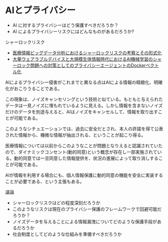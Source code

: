 # AIとプライバシー

- AI に対するプライバシーはどう保護すべきだろうか？
- AI によるプライバシーリスクにはどんなものがあるだろうか?

シャーロックリスク

- [医療情報ビッグデータ分析におけるシャーロックリスクの考察とその形式化](pdf/IPSJ-EIP20088015.pdf)
- [大量ウェアラブルデバイスと大規模生体情報時代におけるAI機械学習のシャーロック問題への対策としてのプライバシーエージェントのDockerベクトル化](pdf/IPSJ-EIP22095001.pdf)


AIによるプライバシー侵害がこれまでと異なる点はAIによる情報の精緻化、明確化がおこりうることである。

この現象は、ノイズキャンセリングという技術と似ている。もともと与えられたデータは一見ノイズに埋もれているように見える。しかし情報を含まないノイズだけのデータを別途与えると、AIはノイズをキャンセルして、情報を取り出すことが可能である。

このようなシチュエーションでは、過去に安全だとされ、本人の許諾を得て公表された情報から、機微な情報が抽出される、ということが起こり得る。

医療情報については以前からこのようなことが問題となりえると認識されていたので、ダイナミックコンセント(動的同意)という概念が存在し一部実施されている。動的同意では一旦同意した情報提供を、状況の進展によって取り消しすることが可能である。

AIが情報を利用する場合にも、個人情報保護に動的同意の機能を安全に実装することが必要である、という主張もある。

議論

- シャーロックリスクはどの程度深刻だろうか
- このようなリスクは現在のプライバシー保護のフレームワークで回避可能だろうか？
- ノイズデータを与えることによる情報漏洩についてどのような保護手段があるだろうか
- 社会制度としてどのような仕組みを準備すべきだろうか